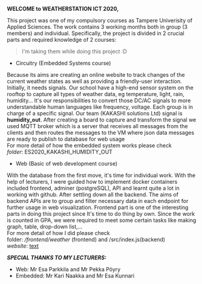 **WELCOME to WEATHERSTATION ICT 2020,**

This project was one of my compulsory courses as Tampere Univerisity of Applied Sciences. The work contains 3 working months both in group (3 members) and individual.
Specifically, the project is divided in 2 crucial parts and required knowledge of 2 courses:
> I'm taking them while doing this project :D

+ Circuitry (Embedded Systems course)

Because its aims are creating an online website to track changes of the current weather states as well as providing a friendly-user interaction. 
Initially, it needs signals. Our school have a high-end sensor system on the rooftop to capture all types of weather data, eg temperature, light, rain, humidity...
It's our responsibilities to convert those DC/AC signals to more understandable human languages like frequency, voltage. Each group is in charge of a specific signal. Our team (KAKASHI solutions Ltd) signal is **humidity_out**. After creating a board to capture and transform the signal we used  MQTT broker which is a server that receives all messages from the clients and then routes the messages to the VM where json data messages are ready to publish to database for web usage <br/>
For more detail of how the embedded system works please check <br/>
*folder*: ES2020_KAKASHI_HUMIDITY_OUT

+ Web (Basic of web development course)

With the database from the first move, it's time for individual work. With the help of lecturers, I were guided how to implement docker containers included frontend, adminer (postgreSQL), API and learnt quite a lot in working with github. After settling down all the backend. The aims of backend APIs are to group and filter necessary data in each endpoint for further usage in web visualization. Frontend part is one of the interesting parts in doing this project since It's time to do thing by own. Since the work is counted in GPA, we were required to meet some certain tasks like making graph, table, drop-down list,... <br/>
For more detail of how I did please check <br/>
folder: */frontend/weather* (frontend) and /src/index.js(backend)<br/>
*website*: [text](http://bowd31.course.tamk.cloud/)

***SPECIAL THANKS TO MY LECTURERS:***
* Web: Mr Esa Parkkila and Mr Pekka Pöyry
* Embedded: Mr Kari Naakka and Mr Esa Kunnari


